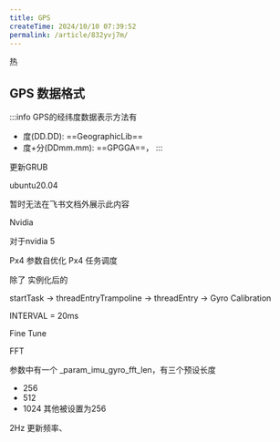 ```yaml
---
title: GPS
createTime: 2024/10/10 07:39:52
permalink: /article/832yvj7m/
---
```


热

## GPS 数据格式

:::info
GPS的经纬度数据表示方法有
- 度(DD.DD): ==GeographicLib==
- 度+分(DDmm.mm): ==GPGGA==，
:::


更新GRUB

ubuntu20.04

暂时无法在飞书文档外展示此内容

Nvidia

对于nvidia 5


Px4 参数自优化
Px4 任务调度

除了 实例化后的

startTask -> threadEntryTrampoline -> 
threadEntry -> 
Gyro Calibration

INTERVAL = 20ms


Fine Tune

FFT

参数中有一个 _param_imu_gyro_fft_len，有三个预设长度
- 256
- 512
- 1024
其他被设置为256

2Hz 更新频率、

